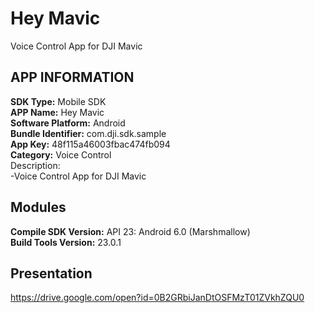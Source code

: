# Hey Mavic
Voice Control App for DJI Mavic
## APP INFORMATION
**SDK Type:** Mobile SDK  
**APP Name:** Hey Mavic  
**Software Platform:** Android  
**Bundle Identifier:** com.dji.sdk.sample  
**App Key:** 48f115a46003fbac474fb094  
**Category:** Voice Control  
Description:  
-Voice Control App for DJI Mavic  

## Modules
**Compile SDK Version:** API 23: Android 6.0 (Marshmallow)  
**Build Tools Version:** 23.0.1  

## Presentation
https://drive.google.com/open?id=0B2GRbiJanDtOSFMzT01ZVkhZQU0
